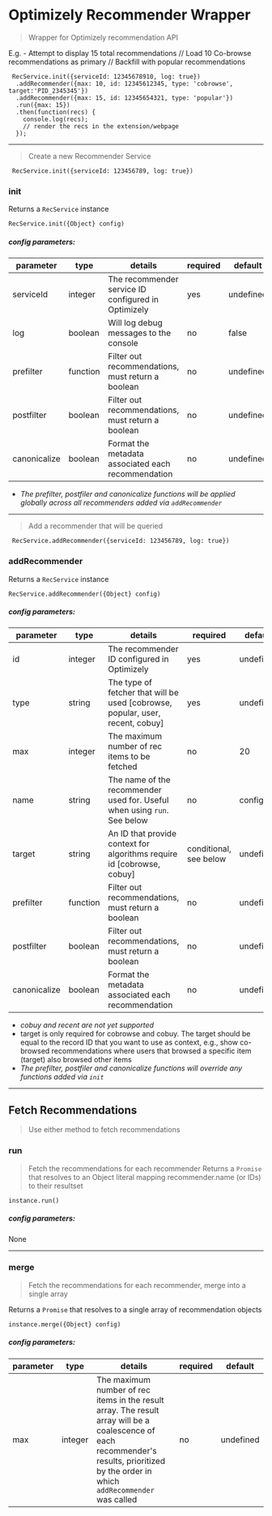 # Optimizely Recommender Wrapper

> Wrapper for Optimizely recommendation API

E.g. - Attempt to display 15 total recommendations // Load 10 Co-browse recommendations as primary // Backfill with popular recommendations
```
 RecService.init({serviceId: 12345678910, log: true})
  .addRecommender({max: 10, id: 12345612345, type: 'cobrowse', target:'PID_2345345'})    
  .addRecommender({max: 15, id: 12345654321, type: 'popular'})    
  .run({max: 15})
  .then(function(recs) {
    console.log(recs);
    // render the recs in the extension/webpage
  });
```

---

> Create a new Recommender Service

``` RecService.init({serviceId: 123456789, log: true})```

### init
Returns a ```RecService``` instance
```
RecService.init({Object} config)
```

##### config parameters:

| parameter | type   | details                                            | required | default |
|-----------|--------|----------------------------------------------------|----------|---------|
| serviceId       | integer | The recommender service ID configured in Optimizely | yes      |     undefined    |
| log      | boolean  | Will log debug messages to the console                      | no      |    false    |
| prefilter      | function  | Filter out recommendations, must return a boolean                      | no      |    undefined    |
| postfilter      | boolean  | Filter out recommendations, must return a boolean                      | no      |    undefined    |
| canonicalize      | boolean  | Format the metadata associated each recommendation                      | no      |    undefined    |

* *The prefilter, postfiler and canonicalize functions will be applied globally across all recommenders added via ```addRecommender```*

---

> Add a recommender that will be queried

``` RecService.addRecommender({serviceId: 123456789, log: true})```

### addRecommender
Returns a ```RecService``` instance
```
RecService.addRecommender({Object} config)
```

##### config parameters:

| parameter | type   | details                                            | required | default |
|-----------|--------|----------------------------------------------------|----------|---------|
| id       | integer | The recommender ID configured in Optimizely | yes      |     undefined    |
| type       | string | The type of fetcher that will be used [cobrowse, popular, user, recent, cobuy] | yes      |     undefined    |
| max       | integer | The maximum number of rec items to be fetched | no      |     20    |
| name       | string | The name of the recommender used for. Useful when using `run`. See below | no      |     config.id    |
| target       | string | An ID that provide context for algorithms require id [cobrowse, cobuy]  | conditional, see below   |     undefined    |
| prefilter      | function  | Filter out recommendations, must return a boolean                      | no      |    undefined    |
| postfilter      | boolean  | Filter out recommendations, must return a boolean                      | no      |    undefined    |
| canonicalize      | boolean  | Format the metadata associated each recommendation                      | no      |    undefined    |

* *cobuy and recent are not yet supported*
* target is only required for cobrowse and cobuy. The target should be equal to the record ID that you want to use as context, e.g., show co-browsed recommendations where users that browsed a specific item (target) also browsed other items
* *The prefilter, postfiler and canonicalize functions will override any functions added via ```init```*

---

## Fetch Recommendations

> Use either method to fetch recommendations

### run
> Fetch the recommendations for each recommender
Returns a ```Promise``` that resolves to an Object literal mapping recommender.name (or IDs) to their resultset
```
instance.run()
```

##### config parameters:

None

---

### merge
> Fetch the recommendations for each recommender, merge into a single array

Returns a ```Promise``` that resolves to a single array of recommendation objects
```
instance.merge({Object} config)
```

##### config parameters:

| parameter | type   | details                                            | required | default |
|-----------|--------|----------------------------------------------------|----------|---------|
| max       | integer | The maximum number of rec items in the result array. The result array will be a coalescence of each recommender's results, prioritized by the order in which ```addRecommender``` was called | no      |     undefined    |
